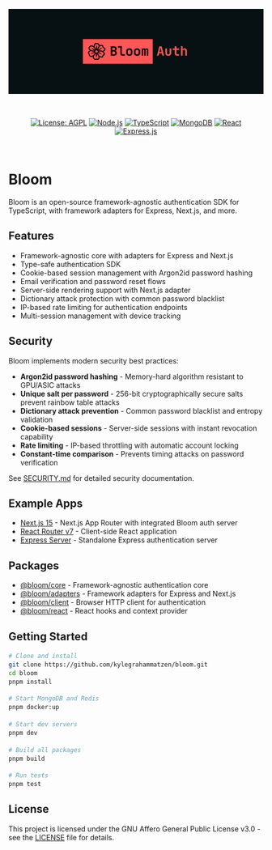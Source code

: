 <p align="center">
  <a href="https://kylegm.com/" target="_blank" rel="noopener noreferrer">
    <img width="600" src=".github/banner.png" alt="Bloom Banner">
  </a>
</p>
<br/>
<p align="center">
  <a href="LICENSE"><img src="https://img.shields.io/badge/License-AGPL-red.svg" alt="License: AGPL"></a>
  <a href="https://nodejs.org/"><img src="https://img.shields.io/badge/Node.js-20-green.svg" alt="Node.js"></a>
  <a href="https://www.typescriptlang.org/"><img src="https://img.shields.io/badge/TypeScript-5.9-blue.svg" alt="TypeScript"></a>
  <a href="https://www.mongodb.com/"><img src="https://img.shields.io/badge/MongoDB-8.7-green.svg" alt="MongoDB"></a>
  <a href="https://reactjs.org/"><img src="https://img.shields.io/badge/React-19-blue.svg" alt="React"></a>
  <a href="https://expressjs.com/"><img src="https://img.shields.io/badge/Express.js-4.21-green.svg" alt="Express.js"></a>
</p>
<br/>

# Bloom

Bloom is an open-source framework-agnostic authentication SDK for TypeScript, with framework adapters for Express, Next.js, and more.

## Features

- Framework-agnostic core with adapters for Express and Next.js
- Type-safe authentication SDK
- Cookie-based session management with Argon2id password hashing
- Email verification and password reset flows
- Server-side rendering support with Next.js adapter
- Dictionary attack protection with common password blacklist
- IP-based rate limiting for authentication endpoints
- Multi-session management with device tracking

## Security

Bloom implements modern security best practices:

- **Argon2id password hashing** - Memory-hard algorithm resistant to GPU/ASIC attacks
- **Unique salt per password** - 256-bit cryptographically secure salts prevent rainbow table attacks
- **Dictionary attack prevention** - Common password blacklist and entropy validation
- **Cookie-based sessions** - Server-side sessions with instant revocation capability
- **Rate limiting** - IP-based throttling with automatic account locking
- **Constant-time comparison** - Prevents timing attacks on password verification

See [SECURITY.md](SECURITY.md) for detailed security documentation.

## Example Apps

- [Next.js 15](apps/next15) - Next.js App Router with integrated Bloom auth server
- [React Router v7](apps/react-router-v7) - Client-side React application
- [Express Server](apps/express-server) - Standalone Express authentication server

## Packages

- [@bloom/core](packages/core) - Framework-agnostic authentication core
- [@bloom/adapters](packages/adapters) - Framework adapters for Express and Next.js
- [@bloom/client](packages/client) - Browser HTTP client for authentication
- [@bloom/react](packages/react) - React hooks and context provider

## Getting Started

```bash
# Clone and install
git clone https://github.com/kylegrahammatzen/bloom.git
cd bloom
pnpm install

# Start MongoDB and Redis
pnpm docker:up

# Start dev servers
pnpm dev

# Build all packages
pnpm build

# Run tests
pnpm test
```

## License

This project is licensed under the GNU Affero General Public License v3.0 - see the [LICENSE](LICENSE) file for details.

